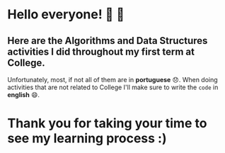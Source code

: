 # Hello everyone! 🍾 🥳  
## Here are the Algorithms and Data Structures activities I did throughout my first term at College.
Unfortunately, most, if not all of them are in <b>portuguese</b> 😞. When doing activities that are not related to College I'll make sure to write the <code>code</code> in <b>english</b> 😄.

# Thank you for taking your time to see my learning process :)
